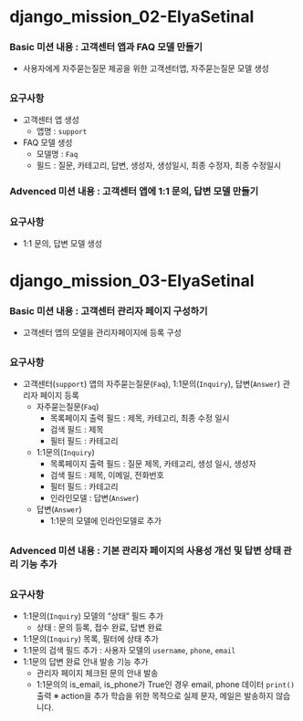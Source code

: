 # django_mission_02-ElyaSetinal

### Basic 미션 내용 : 고객센터 앱과 FAQ 모델 만들기
- 사용자에게 자주묻는질문 제공을 위한 고객센터앱, 자주묻는질문 모델 생성

##

### 요구사항
- 고객센터 앱 생성
    - 앱명 : `support`
- FAQ 모델 생성
    - 모델명 : `Faq`
    - 필드 : 질문, 카테고리, 답변, 생성자, 생성일시, 최종 수정자, 최종 수정일시

### Advenced 미션 내용 : 고객센터 앱에 1:1 문의, 답변 모델 만들기
##
### 요구사항
- 1:1 문의, 답변 모델 생성

##

# django_mission_03-ElyaSetinal

### Basic 미션 내용 : 고객센터 관리자 페이지 구성하기
- 고객센터 앱의 모델을 관리자페이지에 등록 구성

##

### 요구사항
- 고객센터(`support`) 앱의 자주묻는질문(`Faq`), 1:1문의(`Inquiry`), 답변(`Answer`) 관리자 페이지 등록
  - 자주묻는질문(`Faq`)
    - 목록페이지 출력 필드 : 제목, 카테고리, 최종 수정 일시
    - 검색 필드 : 제목
    - 필터 필드 : 카테고리
  - 1:1문의(`Inquiry`)
    - 목록페이지 출력 필드 : 질문 제목, 카테고리, 생성 일시, 생성자
    - 검색 필드 : 제목, 이메일, 전화번호
    - 필터 필드 : 카테고리
    - 인라인모델 : 답변(`Answer`)
  - 답변(`Answer`)
    - 1:1문의 모델에 인라인모델로 추가
##
### Advenced 미션 내용 : 기본 관리자 페이지의 사용성 개선 및 답변 상태 관리 기능 추가
##
### 요구사항
- 1:1문의(`Inquiry`) 모델의 “상태” 필드 추가
    - 상태 : 문의 등록, 접수 완료, 답변 완료
- 1:1문의(`Inquiry`) 목록, 필터에 상태 추가
- 1:1문의 검색 필드 추가 : 사용자 모델의 `username`, `phone`, `email`
- 1:1문의 답변 완료 안내 발송 기능 추가
    - 관리자 페이지 체크된 문의 안내 발송
    - 1:1문의의 is_email, is_phone가 True인 경우 email, phone 데이터 `print()` 출력
        ※ action을 추가 학습을 위한 목적으로 실제 문자, 메일은 발송하지 않습니다.
